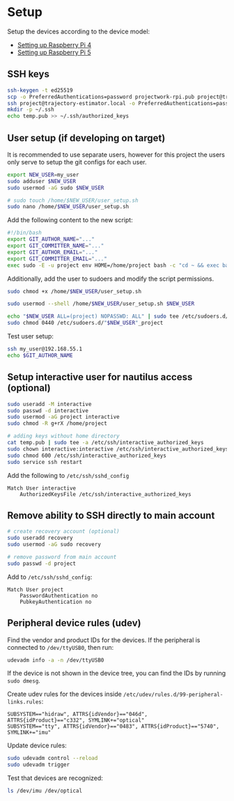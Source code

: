 # Setup

Setup the devices according to the device model:

- [Setting up Raspberry Pi 4](./SETUP-RPi4.md)
- [Setting up Raspberry Pi 5](./SETUP-RPi5.md)

## SSH keys

```bash
ssh-keygen -t ed25519
scp -o PreferredAuthentications=password projectwork-rpi.pub project@trajectory-estimator.local:~/temp.pub
ssh project@trajectory-estimator.local -o PreferredAuthentications=password
mkdir -p ~/.ssh
echo temp.pub >> ~/.ssh/authorized_keys
```

## User setup (if developing on target)

It is recommended to use separate users, however for this project the users only serve to setup the git configs for each user.

```bash
export NEW_USER=my_user
sudo adduser $NEW_USER
sudo usermod -aG sudo $NEW_USER

# sudo touch /home/$NEW_USER/user_setup.sh
sudo nano /home/$NEW_USER/user_setup.sh
```

Add the following content to the new script:

```bash
#!/bin/bash
export GIT_AUTHOR_NAME="..."
export GIT_COMMITTER_NAME="..."
export GIT_AUTHOR_EMAIL="..."
export GIT_COMMITTER_EMAIL="..."
exec sudo -E -u project env HOME=/home/project bash -c "cd ~ && exec bash --login"
```

Additionally, add the user to sudoers and modify the script permissions.

```bash
sudo chmod +x /home/$NEW_USER/user_setup.sh

sudo usermod --shell /home/$NEW_USER/user_setup.sh $NEW_USER

echo "$NEW_USER ALL=(project) NOPASSWD: ALL" | sudo tee /etc/sudoers.d/"$NEW_USER"_project
sudo chmod 0440 /etc/sudoers.d/"$NEW_USER"_project
```

Test user setup:

```bash
ssh my_user@192.168.55.1
echo $GIT_AUTHOR_NAME
```

## Setup interactive user for nautilus access (optional)

```bash
sudo useradd -M interactive
sudo passwd -d interactive
sudo usermod -aG project interactive
sudo chmod -R g+rX /home/project

# adding keys without home directory
cat temp.pub | sudo tee -a /etc/ssh/interactive_authorized_keys
sudo chown interactive:interactive /etc/ssh/interactive_authorized_keys
sudo chmod 600 /etc/ssh/interactive_authorized_keys
sudo service ssh restart
```

Add the following to `/etc/ssh/sshd_config`

```
Match User interactive
    AuthorizedKeysFile /etc/ssh/interactive_authorized_keys
```

## Remove ability to SSH directly to main account

```bash
# create recovery account (optional)
sudo useradd recovery
sudo usermod -aG sudo recovery

# remove password from main account
sudo passwd -d project
```

Add to `/etc/ssh/sshd_config`:

```
Match User project
    PasswordAuthentication no
    PubkeyAuthentication no
```

## Peripheral device rules (udev)

Find the vendor and product IDs for the devices. If the peripheral is connected to `/dev/ttyUSB0`, then run:

```bash
udevadm info -a -n /dev/ttyUSB0
```

If the device is not shown in the device tree, you can find the IDs by running `sudo dmesg`.

Create udev rules for the devices inside `/etc/udev/rules.d/99-peripheral-links.rules`:

```
SUBSYSTEM=="hidraw", ATTRS{idVendor}=="046d", ATTRS{idProduct}=="c332", SYMLINK+="optical"
SUBSYSTEM=="tty", ATTRS{idVendor}=="0483", ATTRS{idProduct}=="5740", SYMLINK+="imu"
```

Update device rules:

```bash
sudo udevadm control --reload
sudo udevadm trigger
```

Test that devices are recognized:

```bash
ls /dev/imu /dev/optical
```
